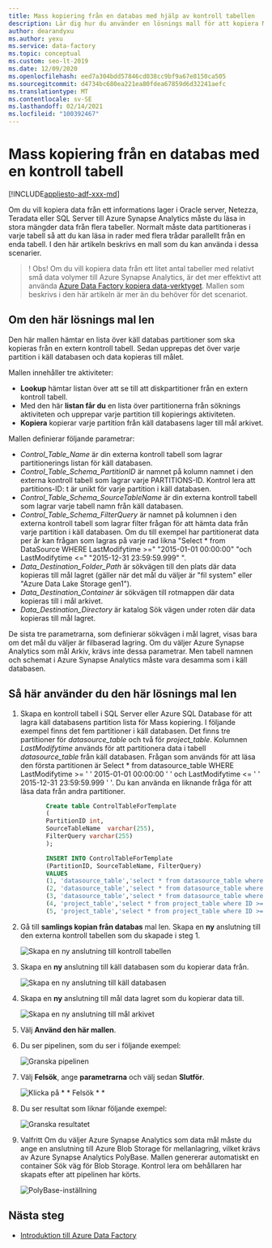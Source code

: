 ```yaml
---
title: Mass kopiering från en databas med hjälp av kontroll tabellen
description: Lär dig hur du använder en lösnings mall för att kopiera Mass data från en databas med hjälp av en extern kontroll tabell för att lagra en partitions lista med käll tabeller med hjälp av Azure Data Factory.
author: dearandyxu
ms.author: yexu
ms.service: data-factory
ms.topic: conceptual
ms.custom: seo-lt-2019
ms.date: 12/09/2020
ms.openlocfilehash: eed7a304bdd57846cd038cc9bf9a67e8150ca505
ms.sourcegitcommit: d4734bc680ea221ea80fdea67859d6d32241aefc
ms.translationtype: MT
ms.contentlocale: sv-SE
ms.lasthandoff: 02/14/2021
ms.locfileid: "100392467"
---
```

# <a name="bulk-copy-from-a-database-with-a-control-table"></a>Mass kopiering från en databas med en kontroll tabell

[!INCLUDE[appliesto-adf-xxx-md](includes/appliesto-adf-xxx-md.md)]

Om du vill kopiera data från ett informations lager i Oracle server, Netezza, Teradata eller SQL Server till Azure Synapse Analytics måste du läsa in stora mängder data från flera tabeller. Normalt måste data partitioneras i varje tabell så att du kan läsa in rader med flera trådar parallellt från en enda tabell. I den här artikeln beskrivs en mall som du kan använda i dessa scenarier.

 >! Obs! Om du vill kopiera data från ett litet antal tabeller med relativt små data volymer till Azure Synapse Analytics, är det mer effektivt att använda [Azure Data Factory kopiera data-verktyget](copy-data-tool.md). Mallen som beskrivs i den här artikeln är mer än du behöver för det scenariot.

## <a name="about-this-solution-template"></a>Om den här lösnings mal len

Den här mallen hämtar en lista över käll databas partitioner som ska kopieras från en extern kontroll tabell. Sedan upprepas det över varje partition i käll databasen och data kopieras till målet.

Mallen innehåller tre aktiviteter:
- **Lookup** hämtar listan över att se till att diskpartitioner från en extern kontroll tabell.
- Med den här **listan får du** en lista över partitionerna från söknings aktiviteten och upprepar varje partition till kopierings aktiviteten.
- **Kopiera** kopierar varje partition från käll databasens lager till mål arkivet.

Mallen definierar följande parametrar:
- *Control_Table_Name* är din externa kontroll tabell som lagrar partitionerings listan för käll databasen.
- *Control_Table_Schema_PartitionID* är namnet på kolumn namnet i den externa kontroll tabell som lagrar varje PARTITIONS-ID. Kontrol lera att partitions-ID: t är unikt för varje partition i käll databasen.
- *Control_Table_Schema_SourceTableName* är din externa kontroll tabell som lagrar varje tabell namn från käll databasen.
- *Control_Table_Schema_FilterQuery* är namnet på kolumnen i den externa kontroll tabell som lagrar filter frågan för att hämta data från varje partition i käll databasen. Om du till exempel har partitionerat data per år kan frågan som lagras på varje rad likna "Select * from DataSource WHERE LastModifytime >=" "2015-01-01 00:00:00" "och LastModifytime <=" "2015-12-31 23:59:59.999" ".
- *Data_Destination_Folder_Path* är sökvägen till den plats där data kopieras till mål lagret (gäller när det mål du väljer är "fil system" eller "Azure Data Lake Storage gen1"). 
- *Data_Destination_Container* är sökvägen till rotmappen där data kopieras till i mål arkivet. 
- *Data_Destination_Directory* är katalog Sök vägen under roten där data kopieras till mål lagret. 

De sista tre parametrarna, som definierar sökvägen i mål lagret, visas bara om det mål du väljer är filbaserad lagring. Om du väljer Azure Synapse Analytics som mål Arkiv, krävs inte dessa parametrar. Men tabell namnen och schemat i Azure Synapse Analytics måste vara desamma som i käll databasen.

## <a name="how-to-use-this-solution-template"></a>Så här använder du den här lösnings mal len

1. Skapa en kontroll tabell i SQL Server eller Azure SQL Database för att lagra käll databasens partition lista för Mass kopiering. I följande exempel finns det fem partitioner i käll databasen. Det finns tre partitioner för *datasource_table* och två för *project_table*. Kolumnen *LastModifytime* används för att partitionera data i tabell *datasource_table* från käll databasen. Frågan som används för att läsa den första partitionen är Select * from datasource_table WHERE LastModifytime >= ' ' 2015-01-01 00:00:00 ' ' och LastModifytime <= ' ' 2015-12-31 23:59:59.999 ' '. Du kan använda en liknande fråga för att läsa data från andra partitioner.

     ```sql
            Create table ControlTableForTemplate
            (
            PartitionID int,
            SourceTableName  varchar(255),
            FilterQuery varchar(255)
            );

            INSERT INTO ControlTableForTemplate
            (PartitionID, SourceTableName, FilterQuery)
            VALUES
            (1, 'datasource_table','select * from datasource_table where LastModifytime >= ''2015-01-01 00:00:00'' and LastModifytime <= ''2015-12-31 23:59:59.999'''),
            (2, 'datasource_table','select * from datasource_table where LastModifytime >= ''2016-01-01 00:00:00'' and LastModifytime <= ''2016-12-31 23:59:59.999'''),
            (3, 'datasource_table','select * from datasource_table where LastModifytime >= ''2017-01-01 00:00:00'' and LastModifytime <= ''2017-12-31 23:59:59.999'''),
            (4, 'project_table','select * from project_table where ID >= 0 and ID < 1000'),
            (5, 'project_table','select * from project_table where ID >= 1000 and ID < 2000');
    ```

2. Gå till **samlings kopian från databas** mal len. Skapa en **ny** anslutning till den externa kontroll tabellen som du skapade i steg 1.

    ![Skapa en ny anslutning till kontroll tabellen](media/solution-template-bulk-copy-with-control-table/BulkCopyfromDB_with_ControlTable2.png)

3. Skapa en **ny** anslutning till käll databasen som du kopierar data från.

    ![Skapa en ny anslutning till käll databasen](media/solution-template-bulk-copy-with-control-table/BulkCopyfromDB_with_ControlTable3.png)
    
4. Skapa en **ny** anslutning till mål data lagret som du kopierar data till.

    ![Skapa en ny anslutning till mål arkivet](media/solution-template-bulk-copy-with-control-table/BulkCopyfromDB_with_ControlTable4.png)

5. Välj **Använd den här mallen**.

6. Du ser pipelinen, som du ser i följande exempel:

    ![Granska pipelinen](media/solution-template-bulk-copy-with-control-table/BulkCopyfromDB_with_ControlTable6.png)

7. Välj **Felsök**, ange **parametrarna** och välj sedan **Slutför**.

    ![Klicka på * * Felsök * *](media/solution-template-bulk-copy-with-control-table/BulkCopyfromDB_with_ControlTable7.png)

8. Du ser resultat som liknar följande exempel:

    ![Granska resultatet](media/solution-template-bulk-copy-with-control-table/BulkCopyfromDB_with_ControlTable8.png)

9. Valfritt Om du väljer Azure Synapse Analytics som data mål måste du ange en anslutning till Azure Blob Storage för mellanlagring, vilket krävs av Azure Synapse Analytics PolyBase. Mallen genererar automatiskt en container Sök väg för Blob Storage. Kontrol lera om behållaren har skapats efter att pipelinen har körts.
    
    ![PolyBase-inställning](media/solution-template-bulk-copy-with-control-table/BulkCopyfromDB_with_ControlTable9.png)
       
## <a name="next-steps"></a>Nästa steg

- [Introduktion till Azure Data Factory](introduction.md)
